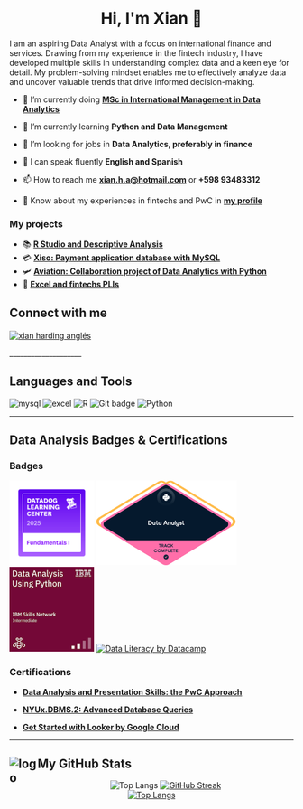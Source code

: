 <h1 align="center">Hi, I'm Xian 🔷</h1>

<p align="left"> I am an aspiring Data Analyst with a focus on international finance and services. Drawing from my experience in the fintech industry, I have developed multiple skills in understanding complex data and a keen eye for detail. My problem-solving mindset enables me to effectively analyze data and uncover valuable trends that drive informed decision-making.</p>

- 🔭 I’m currently doing **[MSc in International Management in Data Analytics](https://www.rennes-sb.com/programmes/postgraduate/discover-masters/master-of-science-in-international-management/)**

- 🌱 I’m currently learning **Python and Data Management**

- 🤝 I’m looking for jobs in **Data Analytics, preferably in finance**

- 💬 I can speak fluently **English and Spanish**

- 📫 How to reach me **xian.h.a@hotmail.com** or **+598 93483312**

- 📄 Know about my experiences in fintechs and PwC in **[my profile](https://www.linkedin.com/in/xianha/)**

<h3 align="left"> My projects </h3>

- 📚 **[R Studio and Descriptive Analysis](https://www.github.com/r41ss4/r_stat_ort)**
- 💳 **[Xiso: Payment application database with MySQL](https://github.com/r41ss4/xisov1)**
- 🛩️ **[Aviation: Collaboration project of Data Analytics with Python](https://github.com/r41ss4/rennes_da)**
- 📄 **[Excel and fintechs PLIs](https://github.com/r41ss4/fintexcel/tree/main)**


<h2 align="left">Connect with me </h2>
<p align="left">
<a href="https://www.linkedin.com/in/xianha/" target="blank"><img align="center" src="https://raw.githubusercontent.com/rahuldkjain/github-profile-readme-generator/master/src/images/icons/Social/linked-in-alt.svg" alt="xian harding anglés" height="30" width="40" /></a>
</p>
____________________

<h2 align="left"> Languages and Tools </h2>
<div align="left">
  <img src="https://img.shields.io/badge/MySQL-4479A1?logo=mysql&logoColor=fff" alt="mysql" />  
  <img src="https://img.shields.io/badge/Google_Sheets_%2F_Excel-34A853?style=plastic&logo=googlesheets&logoColor=white" alt="excel" />       
  <img src="https://img.shields.io/badge/R_Studio-276DC3?logo=r" alt="R" />                 
  <img src="https://img.shields.io/badge/Git-%23F05033.svg?style=plastic&logo=git&logoColor=white" alt="Git badge"/>            
  <img src="https://img.shields.io/badge/Python-3776AB?style=plastic&logo=python&logoColor=fff" alt="Python"/>
</p align="left">

____________________

<!-- Data Analysis Badges & Certifications -->
<h2 align="left"> Data Analysis Badges  & Certifications </h2>
<h3 align="left"> Badges </h3>

<div align="left">
  <a href="https://www.credly.com/badges/65efd81d-5470-4c2d-9975-bb43cd16b858/public_url"><img src="/images/datadog-fundamental.png" alt="Datadog Fundamentals I" height="150"/></a>        
  <a href="https://www.datacamp.com/statement-of-accomplishment/track/7c9c991a1d6b0baa4572e7d90868f4202b92cbbc?raw=1"><img src="/images/data-python-datacamp.png" alt="Data Analytics with Python by Datacamp" height="150"/></a>       
  <a href="https://courses.cognitiveclass.ai/certificates/cb2dfbb4ed08420c81b9524e831e7270"><img src="/images/data-analysis-using-python.png" alt="Data Analysis with Python by IBM" height="150"/></a>           
  <a href="https://www.datacamp.com/skill-verification/DL0031820519372"><img src="/images/data-lit-datacamp.avif" alt="Data Literacy by Datacamp" height="150"/></a>       
</p align="left">

<h3 align="left"> Certifications </h3>
<div align="left">

* **[Data Analysis and Presentation Skills: the PwC Approach](https://www.coursera.org/account/accomplishments/specialization/ZO09YXS29B7Q)**

* **[NYUx.DBMS.2: Advanced Database Queries](https://courses.edx.org/certificates/caee4a33d05548e6926ab7d7b43b9ff1)**  

* **[Get Started with Looker by Google Cloud](https://www.credly.com/badges/bac495fd-9b7c-4103-9562-42e261155153)**
____________________

<!--- GitHub Stats -->
<h2 align="left">My GitHub Stats <img align="left" src="https://upload.wikimedia.org/wikipedia/commons/a/ae/Github-desktop-logo-symbol.svg" alt="logo" height="50" width="50" /></h2>

<div align="center">

![Top Langs](https://github-readme-stats.vercel.app/api?username=r41ss4&theme=aura&show_icons=true)
[![GitHub Streak](https://streak-stats.demolab.com/?user=r41ss4&theme=aura)](https://git.io/streak-stats)       
[![Top Langs](https://github-readme-stats-git-masterrstaa-rickstaa.vercel.app/api/top-langs/?username=r41ss4&theme=aura&show_icons=true&t)](https://github.com/r41ss4/github-readme-stats) 


</div>
